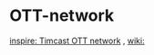 # OTT-network
[inspire: Timcast OTT network](https://youtu.be/M84ujnzoBH8) , [wiki:](https://en.wikipedia.org/wiki/Over-the-top_media_service)
